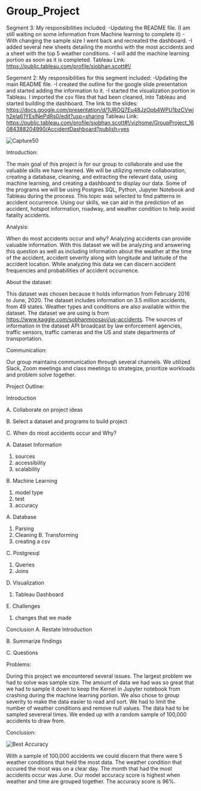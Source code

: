 
# Group_Project

Segment 3:
My responsibilities included:
-Updating the README file. (I am still waiting on some information from Machine learning to complete it)
-With changing the sample size I went back and recreated the dashboard. 
-I added several new sheets detailing the months with the most accidents and a sheet with the top 5 weather conditions.
-I will add the machine learning portion as soon as it is completed. 
Tableau Link: https://public.tableau.com/profile/siobhan.scott#!/

Segement 2:
My responsibilities for this segment included:
-Updating the main README file. 
-I created the outline for the google slide presentation and started adding the information to it. 
-I started the visualization portion in Tableau. I imported the csv files that had been cleaned, into Tableau and started building the dashboard. 
The link to the slides: https://docs.google.com/presentation/d/1UROQ7Eu48JzOpb4WPU1bzCVwjh2ela61YEslNePdRs0/edit?usp=sharing
Tableau Link: https://public.tableau.com/profile/siobhan.scott#!/vizhome/GroupProject_16084388204990/AccidentDashboard?publish=yes


![Capture50](https://user-images.githubusercontent.com/68204195/104792383-115ad680-5753-11eb-907f-656fd3d4a974.PNG)



Introduction:

The main goal of this project is for our group to collaborate and use the valuable skills we have learned. We will be utilizing remote collaboration, creating a database, cleaning, and extracting the relevant data, using machine learning, and creating a dashboard to display our data. Some of the programs we will be using Postgres SQL, Python, Jupyter Notebook and Tableau during the process. This topic was selected to find patterns in accident occurrence. Using our skills, we can aid in the prediction of an accident, hotspot information, roadway, and weather condition to help avoid fatality accidents.

Analysis:

When do most accidents occur and why? Analyzing accidents can provide valuable information. With this dataset we will be analyzing and answering this question as well as including information about the weather at the time of the accident, accident severity along with longitude and latitude of the accident location. While analyzing this data we can discern accident frequencies and probabilities of accident occurrence.

About the dataset:

This dataset was chosen because it holds information from February 2016 to June, 2020. The dataset includes information on 3.5 million accidents, from 49 states. Weather types and conditions are also available within the dataset.
The dataset we are using is from https://www.kaggle.com/sobhanmoosavi/us-accidents. The sources of information in the dataset API broadcast by law enforcement agencies, traffic sensors, traffic cameras and the US and state departments of transportation.


Communication:

Our group maintains communication through several channels. We utilized Slack, Zoom meetings and class meetings to strategize, prioritize workloads and problem solve together.

Project Outline:

Introduction

A.	Collaborate on project ideas

B.	Select a dataset and programs to build project

C.	When do most accidents occur and Why?

A.	Dataset Information
1.	sources
2.	accessibility
3.  scalability

B.	Machine Learning
1.	model type
2.	test
3.  accuracy

A.	Database
1.	Parsing
2.	Cleaning
B.	Transforming
1.	creating a csv

C.	Postgresql
1.  Queries
2.	Joins

D.	Visualization
1.	Tableau Dashboard

E.  Challenges
1.  changes that we made

Conclusion
A.	Restate Introduction

B.	Summarize findings

C.	Questions

Problems:

During this project we encountered several issues. The largest problem we had to solve was sample size. The amount of
data we had was so great that we had to sample it down to keep the Kernel in Jupyter notebook from crashing during the machine
learning portion. We also chose to group severity to make the data easier to read and sort. We had to limit the number of weather conditions
and remove null values. The data had to be sampled severeral times. We ended up with a random sample of 100,000 accidents to draw from.


Conclusion: 

![Best Accuracy](https://user-images.githubusercontent.com/68204195/104792592-b37abe80-5753-11eb-89dc-82c894e3773b.PNG)



With a sample of 100,000 accidents we could discern that there were 5 weather conditions that held the most data. The weather condition that occured
the most was on a clear day. The month that had the most accidents occur was June. Our model accuracy score is highest when weather and time are grouped together. The accuracy score is 96%. 



